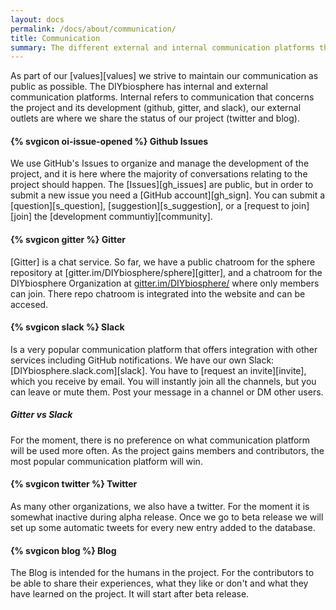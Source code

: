 ```yaml
---
layout: docs
permalink: /docs/about/communication/
title: Communication
summary: The different external and internal communication platforms the development community uses
---
```


As part of our [values][values] we strive to maintain our communication as public as possible. The DIYbiosphere has internal and external communication platforms. Internal refers to communication that concerns the project and its development (github, gitter, and slack), our external outlets are where we share the status of our project (twitter and blog).

#### {% svgicon oi-issue-opened %} Github Issues
We use GitHub's Issues to organize and manage the development of the project, and it is here where the majority of conversations relating to the project should happen. The [Issues][gh_issues] are public, but in order to submit a new issue you need a [GitHub account][gh_sign]. You can submit a [question][s_question], [suggestion][s_suggestion], or a [request to join][join] the [development communtiy][community].

#### {% svgicon gitter %} Gitter
[Gitter] is a chat service. So far, we have a public chatroom for the sphere repository at [gitter.im/DIYbiosphere/sphere][gitter], and a chatroom for the DIYbiosphere Organization at [gitter.im/DIYbiosphere/](https://gitter.im/DIYbiosphere?utm_source=share-link&utm_medium=link&utm_campaign=share-link) where only members can join. There repo chatroom is integrated into the website and can be accesed.

#### {% svgicon slack %} Slack
Is a very popular communication platform that offers integration with other services including GitHub notifications. We have our own Slack: [DIYbiosphere.slack.com][slack]. You have to [request an invite][invite], which you receive by email. You will instantly join all the channels, but you can leave or mute them.  Post your message in a channel or DM other users.


##### Gitter vs Slack
For the moment, there is no preference on what communication platform will be used more often. As the project gains members and contributors, the most popular communication platform will win.

#### {% svgicon twitter %} Twitter
As many other organizations, we also have a twitter. For the moment it is somewhat inactive during alpha release. Once we go to beta release we will set up some automatic tweets for every new entry added to the database.

#### {% svgicon blog %} Blog
The Blog is intended for the humans in the project. For the contributors to be able to share their experiences, what they like or don't and what they have learned on the project. It will start after beta release.
